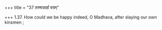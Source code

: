 +++
title = "37 तस्मान्नार्हा वयम्"

+++
1.37. How could we be happy indeed, O Madhava, after slaying our own
kinsmen ;
